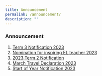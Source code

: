```yaml
---
title: Announcement
permalink: /announcement/
description: ""
---
```

### Announcement

1. [Term 3 Notification 2023]()
2. [Nomination for inspiring EL teacher 2023](https://www.facebook.com/permalink.php?story_fbid=pfbid02SAGzSTNXUzGpYq2hNfmikXBmaB7vdZny3WiwFzjqCSyguhLCK5GuWY6sHtx3Y75nl&id=100063595747479)
3. [2023 Term 2 Notification](/files/2023/T2/2023%20Term%202%20School%20Notification.pdf)
4. [March Travel Declaration 2023](/files/2023/T1/March%20Travel%20Declaration%202023.pdf)
5. [Start of Year Notification 2023](/files/2023/T1/2023%20Start%20of%20Year%20Notification_FINAL%20v2.pdf)